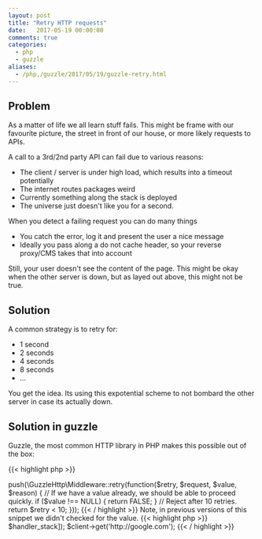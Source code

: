 ```yaml
---
layout: post
title: "Retry HTTP requests"
date:   2017-05-19 00:00:00
comments: true
categories: 
  - php
  - guzzle
aliases:
  - /php,/guzzle/2017/05/19/guzzle-retry.html
---
```


## Problem
As a matter of life we all learn stuff fails. This might be frame with our
favourite picture, the street in front of our house, or more likely requests to APIs.

A call to a 3rd/2nd party API can fail due to various reasons:

* The client / server is under high load, which results into a timeout potentially
* The internet routes packages weird
* Currently something along the stack is deployed
* The universe just doesn't like you for a second.

When you detect a failing request you can do many things

* You catch the error, log it and present the user a nice message
* Ideally you pass along a do not cache header, so your reverse proxy/CMS takes that into account

Still, your user doesn't see the content of the page. This might be okay when the other server is down,
but as layed out above, this might not be true.

## Solution

A common strategy is to retry for:

* 1 second
* 2 seconds
* 4 seconds
* 8 seconds
* ...

You get the idea. Its using this expotential scheme to not bombard the other server in case
its actually down.

## Solution in guzzle

Guzzle, the most common HTTP library in PHP makes this possible out of the box:

{{< highlight php >}}
<?php

require_once __DIR__ . '/vendor/autoload.php';

$handler_stack = \GuzzleHttp\HandlerStack::create();
$handler_stack->push(\GuzzleHttp\Middleware::retry(function($retry, $request, $value, $reason) {
  // If we have a value already, we should be able to proceed quickly.
  if ($value !== NULL) {
    return FALSE;
  }
  
  // Reject after 10 retries.
  return $retry < 10;
}));
{{< / highlight >}}

Note, in previous versions of this snippet we didn't checked for the value.

{{< highlight php >}}
<?php
$client = new \GuzzleHttp\Client(['handler' => $handler_stack]);

$client->get('http://google.com');
{{< / highlight >}}
